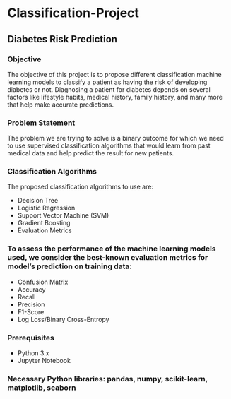 # Classification-Project
## Diabetes Risk Prediction
### Objective
The objective of this project is to propose different classification machine learning models to classify a patient as having the risk of developing diabetes or not. Diagnosing a patient for diabetes depends on several factors like lifestyle habits, medical history, family history, and many more that help make accurate predictions.

### Problem Statement
The problem we are trying to solve is a binary outcome for which we need to use supervised classification algorithms that would learn from past medical data and help predict the result for new patients.

### Classification Algorithms
The proposed classification algorithms to use are:

- Decision Tree
- Logistic Regression
- Support Vector Machine (SVM)
- Gradient Boosting
- Evaluation Metrics

### To assess the performance of the machine learning models used, we consider the best-known evaluation metrics for model’s prediction on training data:
- Confusion Matrix
- Accuracy
- Recall
- Precision
- F1-Score
- Log Loss/Binary Cross-Entropy
### Prerequisites
- Python 3.x
- Jupyter Notebook

### Necessary Python libraries: pandas, numpy, scikit-learn, matplotlib, seaborn
